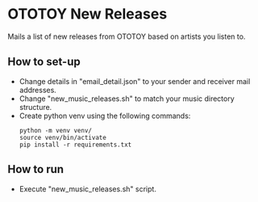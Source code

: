 # OTOTOY New Releases

Mails a list of new releases from OTOTOY based on artists you listen to.

## How to set-up
- Change details in "email_detail.json" to your sender and receiver mail addresses.
- Change "new_music_releases.sh" to match your music directory structure.
- Create python venv using the following commands:
  ```shell
  python -m venv venv/
  source venv/bin/activate
  pip install -r requirements.txt
  ```
## How to run
- Execute "new_music_releases.sh" script.
